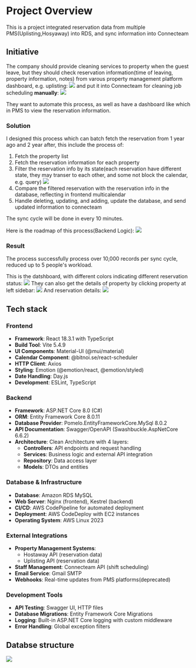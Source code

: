 # Project Overview

This is a project integrated reservation data from multiple PMS(Uplisting,Hosyaway) into RDS, and sync information into Connecteam

## Initiative

The company should provide cleaning services to property when the guest leave, but they should check reservation information(time of leaving, property information, notes) from varous property management platform dashboard, e.g. uplisting:
![](https://p.ipic.vip/xmbuvc.png)
and put it into Connecteam for cleaning job scheduling **manually**:
![](https://p.ipic.vip/wk4rdl.png)

They want to automate this process, as well as have a dashboard like which in PMS to view the reservation information.

### Solution

I designed this process which can batch fetch the reservation from 1 year ago and 2 year after, this include the process of:

1. Fetch the property list
2. Fetch the reservation information for each property
3. Filter the reservation info by its state(each reservation have different state, they may transer to each other, and some not block the calendar, e.g. query)
   ![](https://p.ipic.vip/ohdat8.png)
4. Compare the filtered reservation with the reservation info in the database, reflecting in frontend multicalendar
5. Handle deleting, updating, and adding, update the database, and send updated information to connecteam

The sync cycle will be done in every 10 minutes.

Here is the roadmap of this process(Backend Logic):
![](https://p.ipic.vip/euj6e2.png)

### Result

The process successfully process over 10,000 records per sync cycle, reduced up to 5 people's workload.

This is the datshboard, with different colors indicating different reservation status:
![](https://p.ipic.vip/2jp8b0.png)
They can also get the details of property by clicking property at left sidebar:
![](https://p.ipic.vip/1kc9u4.png)
And reservation details:
![](https://p.ipic.vip/trl3jq.png)

## Tech stack

### Frontend

- **Framework**: React 18.3.1 with TypeScript
- **Build Tool**: Vite 5.4.9
- **UI Components**: Material-UI (@mui/material)
- **Calendar Component**: @bitnoi.se/react-scheduler
- **HTTP Client**: Axios
- **Styling**: Emotion (@emotion/react, @emotion/styled)
- **Date Handling**: Day.js
- **Development**: ESLint, TypeScript

### Backend

- **Framework**: ASP.NET Core 8.0 (C#)
- **ORM**: Entity Framework Core 8.0.11
- **Database Provider**: Pomelo.EntityFrameworkCore.MySql 8.0.2
- **API Documentation**: Swagger/OpenAPI (Swashbuckle.AspNetCore 6.6.2)
- **Architecture**: Clean Architecture with 4 layers:
  - **Controllers**: API endpoints and request handling
  - **Services**: Business logic and external API integration
  - **Repository**: Data access layer
  - **Models**: DTOs and entities

### Database & Infrastructure

- **Database**: Amazon RDS MySQL
- **Web Server**: Nginx (frontend), Kestrel (backend)
- **CI/CD**: AWS CodePipeline for automated deployment
- **Deployment**: AWS CodeDeploy with EC2 instances
- **Operating System**: AWS Linux 2023

### External Integrations

- **Property Management Systems**:
  - Hostaway API (reservation data)
  - Uplisting API (reservation data)
- **Staff Management**: Connecteam API (shift scheduling)
- **Email Service**: Gmail SMTP
- **Webhooks**: Real-time updates from PMS platforms(deprecated)

### Development Tools

- **API Testing**: Swagger UI, HTTP files
- **Database Migrations**: Entity Framework Core Migrations
- **Logging**: Built-in ASP.NET Core logging with custom middleware
- **Error Handling**: Global exception filters

## Databse structure

![](https://p.ipic.vip/a2u00b.png)
